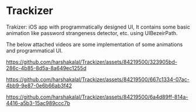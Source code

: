 # Trackizer
Trakizer: iOS app with programmatically designed UI, It contains some basic animation like password strangeness detector, etc. using UIBezeirPath.

The below attached videos are some implementation of some animations and programmatical UI.

https://github.com/harshakalal/Trackizer/assets/84219500/323905bd-286c-4b85-8d5a-8a649ec1255d

https://github.com/harshakalal/Trackizer/assets/84219500/667c1334-07ac-4bb9-9e87-0e6b66ab3f42

https://github.com/harshakalal/Trackizer/assets/84219500/6a4d89ff-814a-4416-a5b3-15ac989ccc7b

